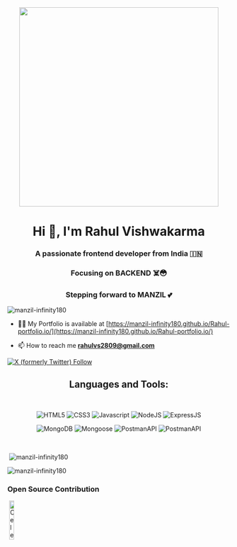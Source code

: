 <div align="center" >
<img align="center" src="https://cdn.dribbble.com/users/1059583/screenshots/4171367/coding-freak.gif" width="450px" margin="50% 50%"> 
</div>


<h1 align="center">Hi 👋, I'm Rahul Vishwakarma </h1>
<h3 align="center">A passionate frontend developer from India 🇮🇳</h3>
<h3 align="center">Focusing on BACKEND ☠️😳</h3>
<h3 align="center">Stepping forward to MANZIL 💕</h3>


 <p align="left"> <img src="https://komarev.com/ghpvc/?username=manzil-infinity180&label=Profile%20views&color=0e75b6&style=flat" alt="manzil-infinity180" /> </p> 



- 👨‍💻 My Portfolio is available at [https://manzil-infinity180.github.io/Rahul-portfolio.io/](https://manzil-infinity180.github.io/Rahul-portfolio.io/)

- 📫 How to reach me **rahulvs2809@gmail.com**
  
 <a href="https://twitter.com/manzil_rahul">
 <img alt="X (formerly Twitter) Follow" src="https://img.shields.io/twitter/follow/manzil_rahul?style=for-the-badge&logo=twitter">

</a>

<br>
<div align="center" >
<h2>Languages and Tools:</h2>
 <br>
 
![HTML5](https://img.shields.io/badge/HTML5-E34F26?style=for-the-badge&logo=html5&logoColor=white) 
![CSS3](https://img.shields.io/badge/CSS3-1572B6?style=for-the-badge&logo=css3&logoColor=white)
![Javascript](https://img.shields.io/badge/Javascript-F7DF1E?style=for-the-badge&logo=javascript&logoColor=black)
![NodeJS](https://img.shields.io/badge/Node.Js-44883e?style=for-the-badge&logo=node.js&logoColor=black)
![ExpressJS](https://img.shields.io/badge/express_JS-F7DF1E?style=for-the-badge&logo=express&logoColor=black)

![MongoDB](https://img.shields.io/badge/mongoDB-00684A?style=for-the-badge&logo=mongodb&logoColor=green)
![Mongoose](https://img.shields.io/badge/Mongoose-8A3333?style=for-the-badge&logo=mongoose&logoColor=green)
![PostmanAPI](https://img.shields.io/badge/Postman_API-orange?style=for-the-badge&logo=postman&logoColor=white)
![PostmanAPI](https://img.shields.io/badge/C/C++-blue?style=for-the-badge&logo=cpp&logoColor=white)

</div>

<br>

<!-- <p><img align="left" src="https://github-readme-stats.vercel.app/api/top-langs?username=manzil-infinity180&show_icons=true&locale=en&layout=compact" alt="manzil-infinity180" /></p> -->

 <p>&nbsp;<img align="center" src="https://github-readme-stats.vercel.app/api?username=manzil-infinity180&show_icons=true&locale=en" alt="manzil-infinity180" /></p> 

<p><img align="center" src="https://github-readme-streak-stats.herokuapp.com/?user=manzil-infinity180&" alt="manzil-infinity180" /></p>
 
<h3 align="left">Open Source Contribution</h3>
 <p>&nbsp;<img align="center" width="15%" height="15%" src="https://github.com/manzil-infinity180/manzil-infinity180/assets/119070053/34f564f7-bf63-4fd8-bc3c-32bab49cc5ab" alt="Celestia-Contributor" /></p> 


